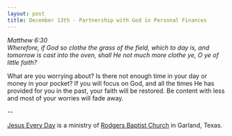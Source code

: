 ```yaml
---
layout: post
title: December 13th - Partnership with God in Personal Finances
---
```


_Matthew 6:30  
Wherefore, if God so clothe the grass of the field, which to day is,
and tomorrow is cast into the oven, shall He not much more clothe ye,
O ye of little faith?_

What are you worrying about? Is there not enough time in your day
or money in your pocket? If you will focus on God, and all the times
He has provided for you in the past, your faith will be restored. Be
content with less and most of your worries will fade away.

 --

<a href=http://jesuseveryday.net>Jesus Every Day</a> is a ministry of <a href=http://rodgersbaptist.net>Rodgers Baptist Church</a> in Garland, Texas.
